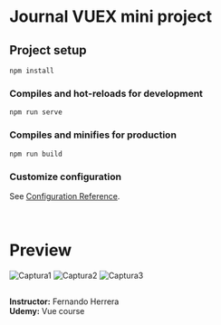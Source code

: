 # Journal VUEX mini project

## Project setup
```
npm install
```

### Compiles and hot-reloads for development
```
npm run serve
```

### Compiles and minifies for production
```
npm run build
```

### Customize configuration
See [Configuration Reference](https://cli.vuejs.org/config/).


<br/>

# Preview 
![Captura1](https://user-images.githubusercontent.com/51963634/207357677-103ffdb2-02ff-4161-af7d-150425d86167.JPG)
![Captura2](https://user-images.githubusercontent.com/51963634/207357739-002b956c-798c-4e02-ab83-eccfec0cf121.JPG)
![Captura3](https://user-images.githubusercontent.com/51963634/207357763-67ad07bf-d136-44aa-b38c-e82c9ed4019d.JPG)




## 
<b>Instructor:</b> Fernando Herrera
<br/>
<b>Udemy:</b> Vue course

